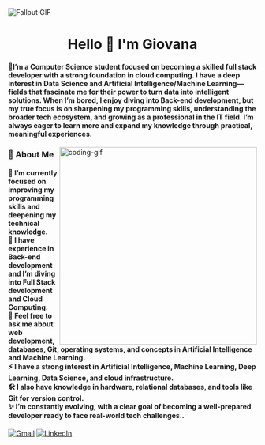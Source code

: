 <!--
<div align="center">
  <a href="#">
    <img 
      width="100%" 
      src="https://capsule-render.vercel.app/api?type=waving&color=FFA500&height=120&section=header&text=&fontSize=30&fontColor=000000&animation=twinkling"
    />
  </a>
  <br>
-->

<!--
<p align="center">
  <img 
    src="https://capsule-render.vercel.app/api?type=waving&color=FFD700&height=80&section=footer"
    width="100%" 
  />
</p>
-->



<!-- MasterHead -->

  <img src="https://raw.githubusercontent.com/JoshuaThadi/JoshuaThadi/refs/heads/main/fallout_grayscale%20(1).gif" alt="Fallout GIF" style="width:auto; height:auto"/>
</a>



<!--<h1 align="left">
<img width="100%" src="https://readme-typing-svg.herokuapp.com/?font=Righteous&size=40&center=true&vCenter=true&width=800&height=70&duration=4000&lines=Hello!+👋;+MASTERJUDAH+here+🔥+!;"  alt="Typing Animation" style="width:100%"/>-->


<!-- Greeting -->
</h1>
<h1 align="center"> Hello 🙏 I'm Giovana</h1>

<h4 align="left">🌟I’m a Computer Science student focused on becoming a skilled full stack developer with a strong foundation in cloud computing. I have a deep interest in Data Science and Artificial Intelligence/Machine Learning—fields that fascinate me for their power to turn data into intelligent solutions. When I’m bored, I enjoy diving into Back-end development, but my true focus is on sharpening my programming skills, understanding the broader tech ecosystem, and growing as a professional in the IT field. I’m always eager to learn more and expand my knowledge through practical, meaningful experiences.

</h4>



    
<!--👀VIEWS / 🌐WEBSITE: https://github.com/antonkomarev/github-profile-views-counter -->
<img align="right" alt="coding-gif" width="400" src="https://i.pinimg.com/736x/24/a2/e6/24a2e667a8986245397880e137710453.jpg">


<!-- about me -->
 <h3 align="left">💫 About Me</h3>



<!--<p align="left"> <a href="https://twitter.com/" target="blank"><img src="https://img.shields.io/twitter/follow/?logo=twitter&style=for-the-badge" alt="" /></a> </p>
<div align="left">-->
<h4> 
  🌱 I’m currently focused on improving my programming skills and deepening my technical knowledge.</br>
🔭 I have experience in Back-end development and I’m diving into Full Stack development and Cloud Computing.</br>
💬 Feel free to ask me about web development, databases, Git, operating systems, and concepts in Artificial Intelligence and Machine Learning.</br>
⚡ I have a strong interest in Artificial Intelligence, Machine Learning, Deep Learning, Data Science, and cloud infrastructure.</br>
🛠️ I also have knowledge in hardware, relational databases, and tools like Git for version control.</br>
✨ I’m constantly evolving, with a clear goal of becoming a well-prepared developer ready to face real-world tech challenges..</h4> <div align="left"> 


  

  <a href="pj.contactgg@gmail.com"><img src="https://img.shields.io/badge/Gmail-333333?style=for-the-badge&logo=gmail&logoColor=red" alt="Gmail" /></a> 
  <a href="https://www.linkedin.com/in/pjgiovanagoncalves/" target="_blank"><img src="https://img.shields.io/badge/LinkedIn-0077B5?style=for-the-badge&logo=linkedin&logoColor=white" alt="LinkedIn" /></a> 

  


